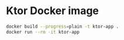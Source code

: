 # Ktor Docker image

```bash
docker build --progress=plain -t ktor-app .
docker run --rm -it ktor-app
```
